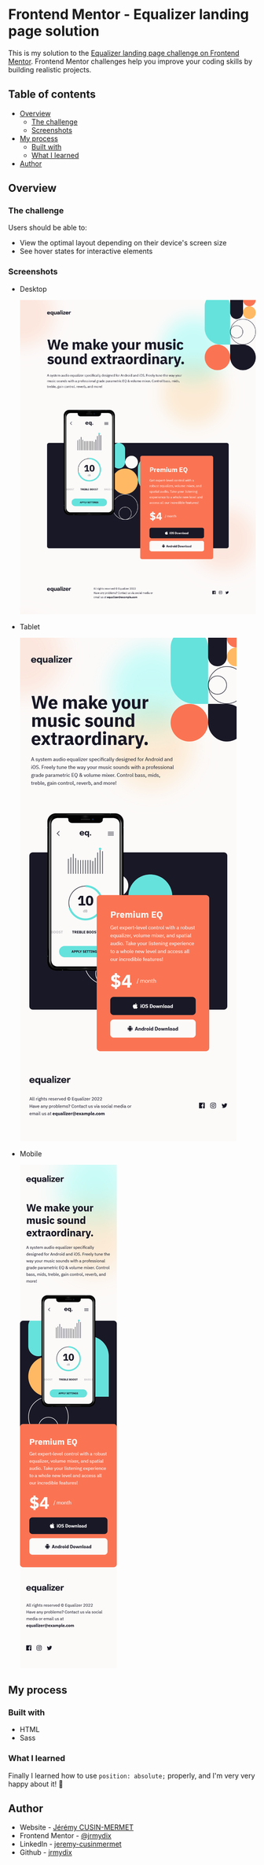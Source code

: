 # Frontend Mentor - Equalizer landing page solution

This is my solution to the [Equalizer landing page challenge on Frontend Mentor](https://www.frontendmentor.io/challenges/equalizer-landing-page-7VJ4gp3DE). Frontend Mentor challenges help you improve your coding skills by building realistic projects.

## Table of contents

- [Overview](#overview)
  - [The challenge](#the-challenge)
  - [Screenshots](#screenshots)
- [My process](#my-process)
  - [Built with](#built-with)
  - [What I learned](#what-i-learned)
- [Author](#author)

## Overview

### The challenge

Users should be able to:

- View the optimal layout depending on their device's screen size
- See hover states for interactive elements

### Screenshots

- Desktop

  ![](screenshots/desktop-design-made.png)

- Tablet

  ![](screenshots/tablet-design-made.png)

- Mobile

  ![](screenshots/mobile-design-made.png)

## My process

### Built with

- HTML
- Sass

### What I learned

Finally I learned how to use `position: absolute;` properly, and I'm very very happy about it! 🙂

## Author

- Website - [Jérémy CUSIN-MERMET](https://jeremy-cusinmermet.xyz/)
- Frontend Mentor - [@jrmydix](https://www.frontendmentor.io/profile/jrmydix)
- LinkedIn - [jeremy-cusinmermet](https://www.linkedin.com/in/jeremy-cusinmermet/)
- Github - [jrmydix](https://github.com/jrmydix)
